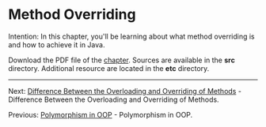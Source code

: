 # Method Overriding

Intention: In this chapter, you'll be learning about what method overriding is and how to achieve it in Java.

Download the PDF file of the [chapter](chapter_18.pdf). Sources are available in the <b>src</b> directory. 
Additional resource are located in the <b>etc</b> directory.

<hr>

Next: [Difference Between the Overloading and Overriding of Methods](chapter_19.md
"Difference Between the Overloading and Overriding of Methods") -
Difference Between the Overloading and Overriding of Methods.

Previous: [Polymorphism in OOP](chapter_17.md "Polymorphism in OOP") - Polymorphism in OOP.